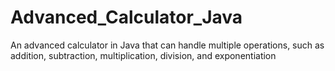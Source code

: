 # Advanced_Calculator_Java
An advanced calculator in Java that can handle multiple operations, such as addition, subtraction, multiplication, division, and exponentiation
